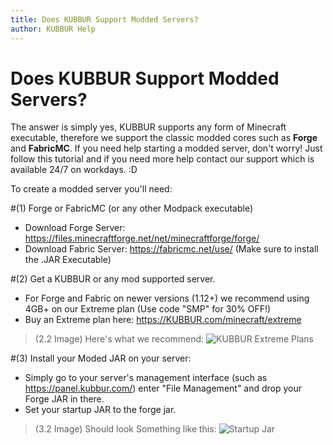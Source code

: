 ```yaml
---
title: Does KUBBUR Support Modded Servers?
author: KUBBUR Help
---
```


# Does KUBBUR Support Modded Servers?

The answer is simply yes, KUBBUR supports any form of Minecraft executable, therefore we support the classic modded cores such as **Forge** and **FabricMC**. 
If you need help starting a modded server, don't worry! Just follow this tutorial and if you need more help contact our support which is available 24/7 on workdays. :D

To create a modded server you'll need:

#(1) Forge or FabricMC (or any other Modpack executable) 
  - Download Forge Server: https://files.minecraftforge.net/net/minecraftforge/forge/
  - Download Fabric Server: https://fabricmc.net/use/ (Make sure to install the .JAR Executable)

#(2) Get a KUBBUR or any mod supported server. 
  - For Forge and Fabric on newer versions (1.12+) we recommend using 4GB+ on our Extreme plan (Use code "SMP" for 30% OFF!)
  - Buy an Extreme plan here: https://KUBBUR.com/minecraft/extreme

> (2.2 Image) Here's what we recommend: ![KUBBUR Extreme Plans](https://i.imgur.com/5KTYpUS.png)

#(3) Install your Moded JAR on your server:
  - Simply go to your server's management interface (such as https://panel.kubbur.com/) enter "File Management" and drop your Forge JAR in there. 
  - Set your startup JAR to the forge jar. 
  
> (3.2 Image) Should look Something like this: ![Startup Jar](https://i.imgur.com/2cwNNyi.png)
